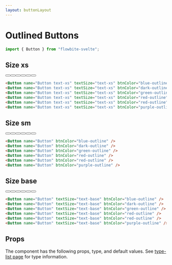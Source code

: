 ```yaml
---
layout: buttonLayout
---
```


<script>
  import { Button , Table, TableDefaultRow }from '$lib/index';
  import componentProps from '../props/Button.json'
  // Props table
  export let items = componentProps.props
	let propHeader = ['Name', 'Type', 'Default']
	// console.log(items)
	let divClass='w-full relative overflow-x-auto shadow-md sm:rounded-lg'

</script>

<h1 class="text-3xl w-full dark:text-white pt-16">Outlined Buttons</h1>

```js
import { Button } from "flowbite-svelte";
```

<h2 class="text-2xl w-full dark:text-white py-8">Size xs</h2>

<div class="rounded-xl w-full my-4 mx-auto bg-gradient-to-r bg-white dark:bg-gray-900 border border-gray-200 dark:border-gray-700 p-2 sm:p-6">
  <Button name="Button text-xs" textSize="text-xs" btnColor="blue-outline" />
  <Button name="Button text-xs" textSize="text-xs" btnColor="dark-outline" />
  <Button name="Button text-xs" textSize="text-xs" btnColor="green-outline" />
  <Button name="Button text-xs" textSize="text-xs" btnColor="red-outline" />
  <Button name="Button text-xs" textSize="text-xs" btnColor="red-outline" />
  <Button name="Button text-xs" textSize="text-xs" btnColor="purple-outline" />
</div>

```html
<Button name="Button text-xs" textSize="text-xs" btnColor="blue-outline" />
<Button name="Button text-xs" textSize="text-xs" btnColor="dark-outline" />
<Button name="Button text-xs" textSize="text-xs" btnColor="green-outline" />
<Button name="Button text-xs" textSize="text-xs" btnColor="red-outline" />
<Button name="Button text-xs" textSize="text-xs" btnColor="red-outline" />
<Button name="Button text-xs" textSize="text-xs" btnColor="purple-outline" />
```


<h2 class="text-2xl w-full dark:text-white py-8">Size sm</h2>

<div class="rounded-xl w-full my-4 mx-auto bg-gradient-to-r bg-white dark:bg-gray-900 border border-gray-200 dark:border-gray-700 p-2 sm:p-6">
  <Button name="Button" btnColor="blue-outline" />
  <Button name="Button" btnColor="dark-outline" />
  <Button name="Button" btnColor="green-outline" />
  <Button name="Button" btnColor="red-outline" />
  <Button name="Button" btnColor="red-outline" />
  <Button name="Button" btnColor="purple-outline" />
</div>

```html
<Button name="Button" btnColor="blue-outline" />
<Button name="Button" btnColor="dark-outline" />
<Button name="Button" btnColor="green-outline" />
<Button name="Button" btnColor="red-outline" />
<Button name="Button" btnColor="red-outline" />
<Button name="Button" btnColor="purple-outline" />
```


<h2 class="text-2xl w-full dark:text-white py-8">Size base</h2>

<div class="rounded-xl w-full my-4 mx-auto bg-gradient-to-r bg-white dark:bg-gray-900 border border-gray-200 dark:border-gray-700 p-2 sm:p-6">
<Button name="Button" textSize="text-base" btnColor="blue-outline" />
<Button name="Button" textSize="text-base" btnColor="dark-outline" />
<Button name="Button" textSize="text-base" btnColor="green-outline" />
<Button name="Button" textSize="text-base" btnColor="red-outline" />
<Button name="Button" textSize="text-base" btnColor="red-outline" />
<Button name="Button" textSize="text-base" btnColor="purple-outline" />
</div>

```html
<Button name="Button" textSize="text-base" btnColor="blue-outline" />
<Button name="Button" textSize="text-base" btnColor="dark-outline" />
<Button name="Button" textSize="text-base" btnColor="green-outline" />
<Button name="Button" textSize="text-base" btnColor="red-outline" />
<Button name="Button" textSize="text-base" btnColor="red-outline" />
<Button name="Button" textSize="text-base" btnColor="purple-outline" />
```

<h2 class="text-2xl w-full text-gray-900 dark:text-white py-8">Props</h2>

<p class="dark:text-white py-4 text-lg">The component has the following props, type, and default values. See <a href="/type-list" class="text-blue-600 hover:underline dark:text-blue-500">type-list page</a> for type information.</p>


<Table header={propHeader} {divClass} >
  <TableDefaultRow {items} rowState='hover' />
</Table>